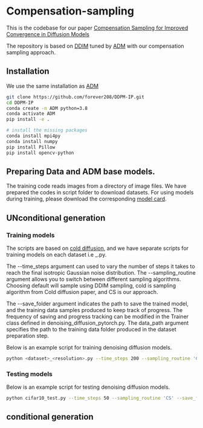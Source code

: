 # Compensation-sampling
This is the codebase for our paper [Compensation Sampling for Improved Convergence in Diffusion Models](https://arxiv.org/abs/2312.0628)

The repository is based on [DDIM](https://github.com/ermongroup/ddim) tuned by [ADM](https://github.com/openai/guided-diffusion) with our compensation sampling approach.

## Installation
We use the same installation as [ADM](https://github.com/openai/guided-diffusion)

```bash
git clone https://github.com/forever208/DDPM-IP.git
cd DDPM-IP
conda create -n ADM python=3.8
conda activate ADM
pip install -e .

# install the missing packages
conda install mpi4py
conda install numpy
pip install Pillow
pip install opencv-python
```

## Preparing Data and ADM base models.
The training code reads images from a directory of image files. We have prepared the codes in script folder to download datasets.
For using models during training, please download the corresponding [model card](https://github.com/openai/guided-diffusion).

## UNconditional generation
### Training models

The scripts are based on [cold diffusion](https://github.com/arpitbansal297/Cold-Diffusion-Models), and we have separate scripts for training models on each dataset i.e <dataset>_<resolution>.py. 

The --time_steps argument can used to vary the number of steps it takes to reach the final isotropic Gaussian noise distribution.
The --sampling_routine argument allows you to switch between different sampling algorithms. Choosing default will sample using DDIM sampling, cold is sampling algorithm from Cold diffusion paper, and CS is our approach.

The --save_folder argument indicates the path to save the trained model, and the training data samples produced to keep track of progress. The frequency of saving and progress tracking can be modified in the Trainer class defined in denoising_diffusion_pytorch.py. The data_path argument specifies the path to the training data folder produced in the dataset preparation step.

Below is an example script for training denoising diffusion models.

```bash
python <dataset>_<resolution>.py --time_steps 200 --sampling_routine 'CS' --save_folder <Path to save model folder> --data_path <Path to train data folder>
```

### Testing models
Below is an example script for testing denoising diffusion models.

```bash
python cifar10_test.py --time_steps 50 --sampling_routine 'CS' --save_folder <Path to save results> --data_path <Path to data folder> --test_type test_data
```
## conditional generation


